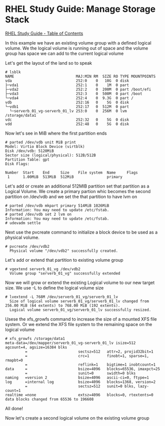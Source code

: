 # RHEL Study Guide: Manage Storage Stack

[RHEL Study Guide - Table of Contents](https://github.com/pslucas0212/RHEL-Study-Guide) 

In this example we have an existing volume group with a defined logical volume.  We the logical volume is running out of space and the volume group has space we can add to the current logical volume

Let's get the layout of the land so to speak
```
# lsblk
NAME                            MAJ:MIN RM  SIZE RO TYPE MOUNTPOINTS
vda                             252:0    0   10G  0 disk 
├─vda1                          252:1    0    1M  0 part 
├─vda2                          252:2    0  200M  0 part /boot/efi
├─vda3                          252:3    0  500M  0 part /boot
└─vda4                          252:4    0  9.3G  0 part /
vdb                             252:16   0    5G  0 disk 
└─vdb1                          252:17   0  512M  0 part 
  └─serverb_01_vg-serverb_01_lv 253:0    0  256M  0 lvm  /storage/data1
vdc                             252:32   0    5G  0 disk 
vdd                             252:48   0    5G  0 disk 
```

Now let's see in MiB where the first partition ends
```
# parted /dev/vdb unit MiB print
Model: Virtio Block Device (virtblk)
Disk /dev/vdb: 5120MiB
Sector size (logical/physical): 512B/512B
Partition Table: gpt
Disk Flags: 

Number  Start    End     Size    File system  Name     Flags
 1      1.00MiB  513MiB  512MiB               primary
```

Let's add or create an additional 512MIB partition set that partition as a Logical Volume.  We create a primary partion whic becomes the second partition on /dev/vdb and we set the that partition to have lvm on
```
# parted /dev/vdb mkpart primary 514MiB 1026MiB
Information: You may need to update /etc/fstab.
# parted /dev/vdb set 2 lvm on                            
Information: You may need to update /etc/fstab.
# udevadm settle
```
Next use the pvcreate command to initialize a block device to be used as a physical volume.
```
# pvcreate /dev/vdb2
  Physical volume "/dev/vdb2" successfully created.
```

Let's add or extend that partition to existing volume group
```
# vgextend serverb_01_vg /dev/vdb2
  Volume group "serverb_01_vg" successfully extended
```

Now we will grow or extend the existing Logical volume to our new target size.  We use -L to define the logical volume size
```
# lvextend -L 768M /dev/serverb_01_vg/serverb_01_lv
  Size of logical volume serverb_01_vg/serverb_01_lv changed from 256.00 MiB (64 extents) to 768.00 MiB (192 extents).
  Logical volume serverb_01_vg/serverb_01_lv successfully resized.
```

Usese the xfs_growfs command to increase the size of a mounted XFS file system.  Or we extend the XFS file system to the remaining space on the logical volume
```
# xfs_growfs /storage/data1
meta-data=/dev/mapper/serverb_01_vg-serverb_01_lv isize=512    agcount=4, agsize=16384 blks
         =                       sectsz=512   attr=2, projid32bit=1
         =                       crc=1        finobt=1, sparse=1, rmapbt=0
         =                       reflink=1    bigtime=1 inobtcount=1
data     =                       bsize=4096   blocks=65536, imaxpct=25
         =                       sunit=0      swidth=0 blks
naming   =version 2              bsize=4096   ascii-ci=0, ftype=1
log      =internal log           bsize=4096   blocks=1368, version=2
         =                       sectsz=512   sunit=0 blks, lazy-count=1
realtime =none                   extsz=4096   blocks=0, rtextents=0
data blocks changed from 65536 to 196608
```
All done!


Now let's create a second logical volume on the existing volume group
